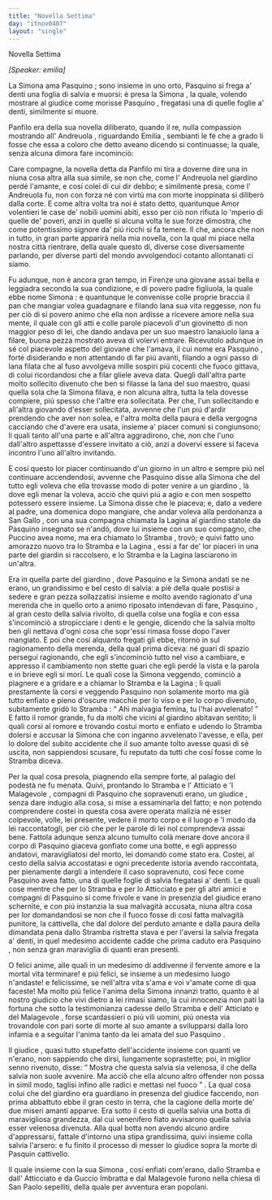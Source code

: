 ```yaml
---
title: "Novella Settima"
day: "itnov0407"
layout: "single"
---
```

<html>
 <head>
 </head>
 <body>
  <div id="nov0407" type="novella" who="emilia">
   <head>
    Novella Settima
   </head>
   <p>
    <i>
     [Speaker: emilia]
    </i>
   </p>
   <argument>
    <p>
     <milestone id="p04070001"/>
     La
     <name persref="simona" type="person">
      Simona
     </name>
     ama
     <name persref="pasquino" type="person">
      Pasquino
     </name>
     ; sono insieme in uno orto,
     <name persref="pasquino" type="person">
      Pasquino
     </name>
     si frega a' denti una foglia di salvia e muorsi: &egrave; presa la
     <name persref="simona" type="person">
      Simona
     </name>
     , la quale, volendo mostrare al giudice come morisse
     <name persref="pasquino" type="person">
      Pasquino
     </name>
     , fregatasi una di quelle foglie a' denti, similmente si muore.
    </p>
   </argument>
   <div3 type="commentary" who="author">
    <p>
     <milestone id="p04070002"/>
     <name persref="panfilo" type="person">
      Panfilo
     </name>
     era della sua novella diliberato, quando il re, nulla compassion mostrando all'
     <name persref="andreuola" type="person">
      Andreuola
     </name>
     , riguardando
     <name persref="emilia" type="person">
      Emilia
     </name>
     , sembianti le f&eacute; che a grado li fosse che essa a coloro che detto aveano dicendo si continuasse; la quale, senza alcuna dimora fare incominci&ograve;:
    </p>
   </div3>
   <div3 type="commentary" who="emilia">
    <p>
     <milestone id="p04070003"/>
     Care compagne, la novella detta da
     <name persref="panfilo" type="person">
      Panfilo
     </name>
     mi tira a doverne dire una in niuna cosa altra alla sua simile, se non che, come l'
     <name persref="andreuola" type="person">
      Andreuola
     </name>
     nel
     <name placeref="giardino-0406" type="place">
      giardino
     </name>
     perd&eacute; l'amante, e cos&iacute; colei di cui dir debbo; e similmente presa, come l'
     <name persref="andreuola" type="person">
      Andreuola
     </name>
     fu, non con forza n&eacute; con virt&uacute; ma con morte inoppinata si diliber&ograve; dalla corte.
     <milestone id="p04070004"/>
     E come altra volta tra noi &egrave; stato detto, quantunque Amor volentieri le case de' nobili uomini abiti, esso per ci&ograve; non rifiuta lo 'mperio di quelle de' poveri, anzi in quelle s&iacute; alcuna volta le sue forze dimostra, che come potentissimo signore da' pi&uacute; ricchi si fa temere.
     <milestone id="p04070005"/>
     Il che, ancora che non in tutto, in gran parte apparir&agrave; nella mia novella, con la qual mi piace nella nostra citt&agrave; rientrare, della quale questo d&iacute;, diverse cose diversamente parlando, per diverse parti del mondo avvolgendoci cotanto allontanati ci siamo.
    </p>
   </div3>
   <p>
    <milestone id="p04070006"/>
    Fu adunque, non &egrave; ancora gran tempo, in
    <name placeref="firenze" type="place">
     Firenze
    </name>
    una giovane assai bella e leggiadra secondo la sua condizione, e di povero padre figliuola, la quale ebbe nome
    <name persref="simona" type="person">
     Simona
    </name>
    : e quantunque le convenisse colle proprie braccia il pan che mangiar volea guadagnare e filando lana sua vita reggesse, non fu per ci&ograve; di s&iacute; povero animo che ella non ardisse a ricevere amore nella sua mente, il quale con gli atti e colle parole piacevoli d'un giovinetto di non maggior peso di lei, che dando andava per un suo maestro lanaiuolo lana a filare, buona pezza mostrato aveva di volervi entrare.
    <milestone id="p04070007"/>
    Ricevutolo adunque in s&eacute; col piacevole aspetto del giovane che l'amava, il cui nome era
    <name persref="pasquino" type="person">
     Pasquino
    </name>
    , forte disiderando e non attentando di far pi&uacute; avanti, filando a ogni passo di lana filata che al fuso avvolgeva mille sospiri pi&uacute; cocenti che fuoco gittava, di colui ricordandosi che a filar gliele aveva data.
    <milestone id="p04070008"/>
    Quegli dall'altra parte molto sollecito divenuto che ben si filasse la lana del suo maestro, quasi quella sola che la
    <name persref="simona" type="person">
     Simona
    </name>
    filava, e non alcuna altra, tutta la tela dovesse compiere, pi&uacute; spesso che l'altre era sollecitata.
    <milestone id="p04070009"/>
    Per che, l'un sollecitando e all'altra giovando d'esser sollecitata, avvenne che l'un pi&uacute; d'ardir prendendo che aver non solea, e l'altra molta della paura e della vergogna cacciando che d'avere era usata, insieme a' piacer comuni si congiunsono; li quali tanto all'una parte e all'altra aggradirono, che, non che l'uno dall'altro aspettasse d'essere invitato a ci&ograve;, anzi a dovervi essere si faceva incontro l'uno all'altro invitando.
   </p>
   <p>
    <milestone id="p04070010"/>
    E cos&iacute; questo lor piacer continuando d'un giorno in un altro e sempre pi&uacute; nel continuare accendendosi, avvenne che
    <name persref="pasquino" type="person">
     Pasquino
    </name>
    disse alla
    <name persref="simona" type="person">
     Simona
    </name>
    che del tutto egli voleva che ella trovasse modo di poter venire a un
    <name placeref="giardino-0407" type="place">
     giardino
    </name>
    , l&agrave; dove egli menar la voleva, acci&ograve; che quivi pi&uacute; a agio e con men sospetto potessero essere insieme.
    <milestone id="p04070011"/>
    La
    <name persref="simona" type="person">
     Simona
    </name>
    disse che le piaceva; e, dato a vedere al padre, una domenica dopo mangiare, che andar voleva alla perdonanza a
    <name placeref="sangallo" type="place">
     San Gallo
    </name>
    , con una sua compagna chiamata la
    <name persref="lagina" type="person">
     Lagina
    </name>
    al
    <name placeref="giardino-0407" type="place">
     giardino
    </name>
    statole da
    <name persref="pasquino" type="person">
     Pasquino
    </name>
    insegnato se n'and&ograve;, dove lui insieme con un suo compagno, che
    <name persref="stramba" type="person">
     Puccino
    </name>
    avea nome, ma era chiamato lo
    <name persref="stramba" type="person">
     Stramba
    </name>
    , trov&ograve;; e quivi fatto uno amorazzo nuovo tra lo
    <name persref="stramba" type="person">
     Stramba
    </name>
    e la
    <name persref="lagina" type="person">
     Lagina
    </name>
    , essi a far de' lor piaceri in una parte del giardin si raccolsero, e lo
    <name persref="stramba" type="person">
     Stramba
    </name>
    e la
    <name persref="lagina" type="person">
     Lagina
    </name>
    lasciarono in un'altra.
   </p>
   <p>
    <milestone id="p04070012"/>
    Era in quella parte del
    <name placeref="giardino-0407" type="place">
     giardino
    </name>
    , dove
    <name persref="pasquino" type="person">
     Pasquino
    </name>
    e la
    <name persref="simona" type="person">
     Simona
    </name>
    andati se ne erano, un grandissimo e bel cesto di salvia: a pi&egrave; della quale postisi a sedere e gran pezza sollazzatisi insieme e molto avendo ragionato d'una merenda che in quello orto a animo riposato intendevan di fare,
    <name persref="pasquino" type="person">
     Pasquino
    </name>
    , al gran cesto della salvia rivolto, di quella colse una foglia e con essa s'incominci&ograve; a stropicciare i denti e le gengie, dicendo che la salvia molto ben gli nettava d'ogni cosa che sopr'essi rimasa fosse dopo l'aver mangiato.
    <milestone id="p04070013"/>
    E poi che cos&iacute; alquanto fregati gli ebbe, ritorn&ograve; in sul ragionamento della merenda, della qual prima diceva: n&eacute; guari di spazio persegu&iacute; ragionando, che egli s'incominci&ograve; tutto nel viso a cambiare, e appresso il cambiamento non stette guari che egli perd&eacute; la vista e la parola e in brieve egli si mor&iacute;.
    <milestone id="p04070014"/>
    Le quali cose la
    <name persref="simona" type="person">
     Simona
    </name>
    veggendo, cominci&ograve; a piagnere e a gridare e a chiamar lo
    <name persref="stramba" type="person">
     Stramba
    </name>
    e la
    <name persref="lagina" type="person">
     Lagina
    </name>
    ; li quali prestamente l&agrave; corsi e veggendo
    <name persref="pasquino" type="person">
     Pasquino
    </name>
    non solamente morto ma gi&agrave; tutto enfiato e pieno d'oscure macchie per lo viso e per lo corpo divenuto, subitamente grid&ograve; lo
    <name persref="stramba" type="person">
     Stramba
    </name>
    :
    <q direct="unspecified" who="stramba">
     Ahi malvagia femina, tu l'hai avvelenato!
    </q>
    <milestone id="p04070015"/>
    E fatto il romor grande, fu da molti che vicini al
    <name placeref="giardino-0407" type="place">
     giardino
    </name>
    abitavan sentito; li quali corsi al romore e trovando costui morto e enfiato e udendo lo
    <name persref="stramba" type="person">
     Stramba
    </name>
    dolersi e accusar la
    <name persref="simona" type="person">
     Simona
    </name>
    che con inganno avvelenato l'avesse, e ella, per lo dolore del subito accidente che il suo amante tolto avesse quasi di s&eacute; uscita, non sappiendosi scusare, fu reputato da tutti che cos&iacute; fosse come lo
    <name persref="stramba" type="person">
     Stramba
    </name>
    diceva.
   </p>
   <p>
    <milestone id="p04070016"/>
    Per la qual cosa presola, piagnendo ella sempre forte, al palagio del podest&agrave; ne fu menata. Quivi, prontando lo
    <name persref="stramba" type="person">
     Stramba
    </name>
    e l'
    <name persref="atticiato" type="person">
     Atticiato
    </name>
    e 'l
    <name persref="malagevole" type="person">
     Malagevole
    </name>
    , compagni di
    <name persref="pasquino" type="person">
     Pasquino
    </name>
    che sopravenuti erano, un
    <name persref="giudice-0407" type="person">
     giudice
    </name>
    , senza dare indugio alla cosa, si mise a essaminarla del fatto; e non potendo comprendere costei in questa cosa avere operata malizia n&eacute; esser colpevole, volle, lei presente, vedere il morto corpo e il luogo e 'l modo da lei raccontatogli, per ci&ograve; che per le parole di lei nol comprendeva assai bene.
    <milestone id="p04070017"/>
    Fattola adunque senza alcuno tumulto col&agrave; menare dove ancora il corpo di
    <name persref="pasquino" type="person">
     Pasquino
    </name>
    giaceva gonfiato come una botte, e egli appresso andatovi, maravigliatosi del morto, lei domand&ograve; come stato era. Costei, al cesto della salvia accostatasi e ogni precedente istoria avendo raccontata, per pienamente dargli a intendere il caso sopravenuto, cos&iacute; fece come
    <name persref="pasquino" type="person">
     Pasquino
    </name>
    avea fatto, una di quelle foglie di salvia fregatasi a' denti.
    <milestone id="p04070018"/>
    Le quali cose mentre che per lo
    <name persref="stramba" type="person">
     Stramba
    </name>
    e per lo
    <name persref="atticiato" type="person">
     Atticciato
    </name>
    e per gli altri amici e compagni di
    <name persref="pasquino" type="person">
     Pasquino
    </name>
    s&iacute; come frivole e vane in presenzia del giudice erano schernite, e con pi&uacute; instanzia la sua malvagit&agrave; accusata, niuna altra cosa per lor domandandosi se non che il fuoco fosse di cos&iacute; fatta malvagit&agrave; punitore, la cattivella, che dal dolore del perduto amante e dalla paura della dimandata pena dallo
    <name persref="stramba" type="person">
     Stramba
    </name>
    ristretta stava e per l'aversi la salvia fregata a' denti, in quel medesimo accidente cadde che prima caduto era
    <name persref="pasquino" type="person">
     Pasquino
    </name>
    , non senza gran maraviglia di quanti eran presenti.
   </p>
   <div3 type="commentary" who="author">
    <p>
     <milestone id="p04070019"/>
     O felici anime, alle quali in un medesimo d&iacute; addivenne il fervente amore e la mortal vita terminare! e pi&uacute; felici, se insieme a un medesimo luogo n'andaste! e felicissime, se nell'altra vita s'ama e voi v'amate come di qua faceste!
     <milestone id="p04070020"/>
     Ma molto pi&uacute; felice l'anima della
     <name persref="simona" type="person">
      Simona
     </name>
     innanzi tratto, quanto &egrave; al nostro giudicio che vivi dietro a lei rimasi siamo, la cui innocenzia non pat&iacute; la fortuna che sotto la testimonianza cadesse dello
     <name persref="stramba" type="person">
      Stramba
     </name>
     e dell'
     <name persref="atticiato" type="person">
      Atticiato
     </name>
     e del
     <name persref="malagevole" type="person">
      Malagevole
     </name>
     , forse scardassieri o pi&uacute; vili uomini, pi&uacute; onesta via trovandole con pari sorte di morte al suo amante a svilupparsi dalla loro infamia e a seguitar l'anima tanto da lei amata del suo
     <name persref="pasquino" type="person">
      Pasquino
     </name>
     .
    </p>
   </div3>
   <p>
    <milestone id="p04070021"/>
    Il
    <name persref="giudice-0407" type="person">
     giudice
    </name>
    , quasi tutto stupefatto dell'accidente insieme con quanti ve n'erano, non sappiendo che dirsi, lungamente soprastette; poi, in miglior senno rivenuto, disse:
    <q direct="unspecified" who="giudice-0407">
     Mostra che questa salvia sia velenosa, il che della salvia non suole avvenire. Ma acci&ograve; che ella alcuno altro offender non possa in simil modo, taglisi infino alle radici e mettasi nel fuoco
    </q>
    .
    <milestone id="p04070022"/>
    La qual cosa colui che del
    <name placeref="giardino-0407" type="place">
     giardino
    </name>
    era guardiano in presenza del giudice faccendo, non prima abbattuto ebbe il gran cesto in terra, che la cagione della morte de' due miseri amanti apparve.
    <milestone id="p04070023"/>
    Era sotto il cesto di quella salvia una botta di maravigliosa grandezza, dal cui venenifero fiato avvisarono quella salvia esser velenosa divenuta. Alla qual botta non avendo alcuno ardire d'appressarsi, fattale d'intorno una stipa grandissima, quivi insieme colla salvia l'arsero: e fu finito il processo di messer lo giudice sopra la morte di
    <name persref="pasquino" type="person">
     Pasquin
    </name>
    cattivello.
   </p>
   <p>
    <milestone id="p04070024"/>
    Il quale insieme con la sua
    <name persref="simona" type="person">
     Simona
    </name>
    , cos&iacute; enfiati com'erano, dallo
    <name persref="stramba" type="person">
     Stramba
    </name>
    e dall'
    <name persref="atticiato" type="person">
     Atticciato
    </name>
    e da
    <name persref="guccio" type="person">
     Guccio Imbratta
    </name>
    e dal
    <name persref="malagevole" type="person">
     Malagevole
    </name>
    furono nella chiesa di
    <name placeref="sanpaolo" type="place">
     San Paolo
    </name>
    sepelliti, della quale per avventura eran popolani.
   </p>
  </div>
 </body>
</html>